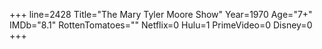 +++
line=2428
Title="The Mary Tyler Moore Show"
Year=1970
Age="7+"
IMDb="8.1"
RottenTomatoes=""
Netflix=0
Hulu=1
PrimeVideo=0
Disney=0
+++

